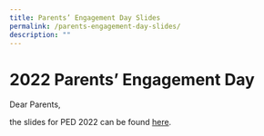 ```yaml
---
title: Parents’ Engagement Day Slides
permalink: /parents-engagement-day-slides/
description: ""
---
```

# **2022 Parents’ Engagement Day**

Dear Parents,

the slides for PED 2022 can be found [here](https://xinminpri.moe.edu.sg/2022-parents-engagement-day/).